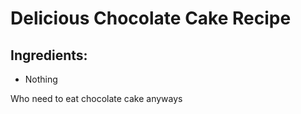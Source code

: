 # Delicious Chocolate Cake Recipe

## Ingredients:
- Nothing

Who need to eat chocolate cake anyways

